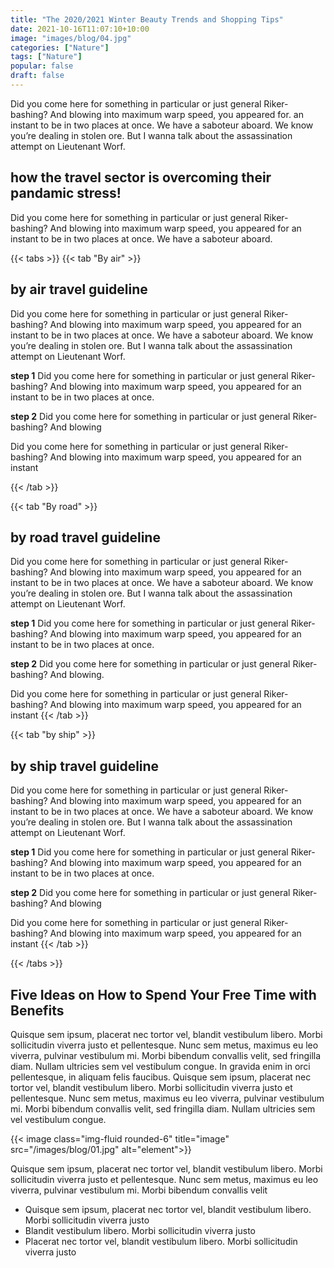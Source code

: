 ```yaml
---
title: "The 2020/2021 Winter Beauty Trends and Shopping Tips"
date: 2021-10-16T11:07:10+10:00
image: "images/blog/04.jpg"
categories: ["Nature"]
tags: ["Nature"]
popular: false
draft: false
---
```


Did you come here for something in particular or just general Riker-bashing? And blowing into maximum warp speed, you appeared for. an instant to be in two places at once. We have a saboteur aboard. We know you’re dealing in stolen ore. But I wanna talk about the assassination attempt on Lieutenant Worf. 

## how the travel sector is overcoming their pandamic stress!

Did you come here for something in particular or just general Riker-bashing? And blowing into maximum warp speed, you appeared for an instant to be in two places at once. We have a saboteur aboard.


{{< tabs >}}
  {{< tab "By air" >}}
  ## by air travel guideline
  Did you come here for something in particular or just general Riker-bashing? And blowing into maximum warp speed, you appeared for an instant to be in two places at once. We have a saboteur aboard. We know you’re dealing in stolen ore. But I wanna talk about the assassination attempt on Lieutenant Worf. 

  **step 1** Did you come here for something in particular or just general Riker-bashing? And blowing into maximum warp speed, you appeared for an instant to be in two places at once. 
  
  **step 2** Did you come here for something in particular or just general Riker-bashing? And blowing 

  Did you come here for something in particular or just general Riker-bashing? And blowing into maximum warp speed, you appeared for an instant

  {{< /tab >}}

  {{< tab "By road" >}}
  ## by road travel guideline
  Did you come here for something in particular or just general Riker-bashing? And blowing into maximum warp speed, you appeared for an instant to be in two places at once. We have a saboteur aboard. We know you’re dealing in stolen ore. But I wanna talk about the assassination attempt on Lieutenant Worf. 

  **step 1** Did you come here for something in particular or just general Riker-bashing? And blowing into maximum warp speed, you appeared for an instant to be in two places at once. 
  
  **step 2** Did you come here for something in particular or just general Riker-bashing? And blowing.


  Did you come here for something in particular or just general Riker-bashing? And blowing into maximum warp speed, you appeared for an instant
  {{< /tab >}}

  {{< tab "by ship" >}}
  ## by ship travel guideline
  Did you come here for something in particular or just general Riker-bashing? And blowing into maximum warp speed, you appeared for an instant to be in two places at once. We have a saboteur aboard. We know you’re dealing in stolen ore. But I wanna talk about the assassination attempt on Lieutenant Worf. 

  **step 1** Did you come here for something in particular or just general Riker-bashing? And blowing into maximum warp speed, you appeared for an instant to be in two places at once. 
  
  **step 2** Did you come here for something in particular or just general Riker-bashing? And blowing 

  Did you come here for something in particular or just general Riker-bashing? And blowing into maximum warp speed, you appeared for an instant
  {{< /tab >}}

{{< /tabs >}}

## Five Ideas on How to Spend Your Free Time with Benefits
Quisque sem ipsum, placerat nec tortor vel, blandit vestibulum libero. Morbi sollicitudin viverra justo et pellentesque. Nunc sem metus, maximus eu leo viverra, pulvinar vestibulum mi. Morbi bibendum convallis velit, sed fringilla diam. Nullam ultricies sem vel vestibulum congue. In gravida enim in orci pellentesque, in aliquam felis faucibus. Quisque sem ipsum, placerat nec tortor vel, blandit vestibulum libero. Morbi sollicitudin viverra justo et pellentesque. Nunc sem metus, maximus eu leo viverra, pulvinar vestibulum mi. Morbi bibendum convallis velit, sed fringilla diam. Nullam ultricies sem vel vestibulum congue.

{{< image class="img-fluid rounded-6" title="image" src="/images/blog/01.jpg" alt="element">}}

Quisque sem ipsum, placerat nec tortor vel, blandit vestibulum libero. Morbi sollicitudin viverra justo et pellentesque. Nunc sem metus, maximus eu leo viverra, pulvinar vestibulum mi. Morbi bibendum convallis velit

* Quisque sem ipsum, placerat nec tortor vel, blandit vestibulum libero. Morbi sollicitudin viverra justo
* Blandit vestibulum libero. Morbi sollicitudin viverra justo
* Placerat nec tortor vel, blandit vestibulum libero. Morbi sollicitudin viverra justo